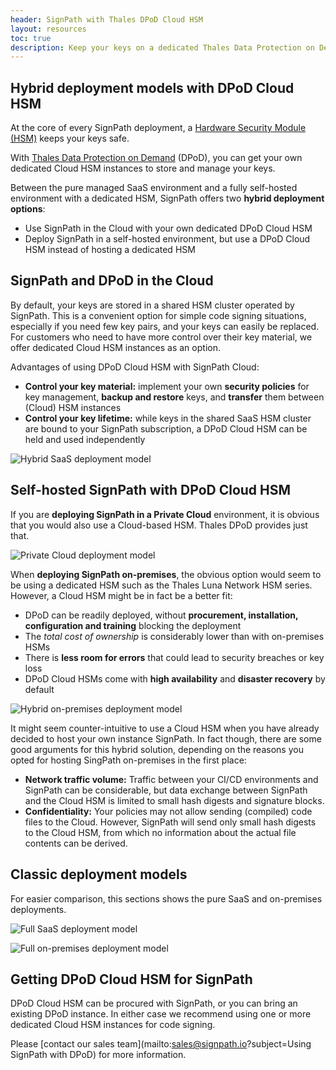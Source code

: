 ```yaml
---
header: SignPath with Thales DPoD Cloud HSM
layout: resources
toc: true
description: Keep your keys on a dedicated Thales Data Protection on Demand (DPoD) Cloud HSM
---
```


## Hybrid deployment models with DPoD Cloud HSM

At the core of every SignPath deployment, a [Hardware Security Module (HSM)](/code-signing/windows-platform/#hsm) keeps your keys safe.

With [Thales Data Protection on Demand][DPoD] (DPoD), you can get your own dedicated Cloud HSM instances to store and manage your keys.

Between the pure managed SaaS environment and a fully self-hosted environment with a dedicated HSM, SignPath offers two **hybrid deployment options**:

* Use SignPath in the Cloud with your own dedicated DPoD Cloud HSM
* Deploy SignPath in a self-hosted environment, but use a DPoD Cloud HSM instead of hosting a dedicated HSM

## SignPath and DPoD in the Cloud

By default, your keys are stored in a shared HSM cluster operated by SignPath. This is a convenient option for simple code signing situations, especially if you need few key pairs, and your keys can easily be replaced. For customers who need to have more control over their key material, we offer dedicated Cloud HSM instances as an option.

Advantages of using DPoD Cloud HSM with SignPath Cloud:

* **Control your key material:** implement your own **security policies** for key management, **backup and restore** keys, and **transfer** them between (Cloud) HSM instances
* **Control your key lifetime:** while keys in the shared SaaS HSM cluster are bound to your SignPath subscription, a DPoD Cloud HSM can be held and used independently

![Hybrid SaaS deployment model](/assets/img/product/thales-dpod/deployment-hybrid-saas.png)

## Self-hosted SignPath with DPoD Cloud HSM

If you are **deploying SignPath in a Private Cloud** environment, it is obvious that you would also use a Cloud-based HSM. Thales DPoD provides just that.

![Private Cloud deployment model](/assets/img/product/thales-dpod/deployment-private-cloud.png)

When **deploying SignPath on-premises**, the obvious option would seem to be using a dedicated HSM such as the Thales Luna Network HSM series. However, a Cloud HSM might be in fact be a better fit:

* DPoD can be readily deployed, without **procurement, installation, configuration and training** blocking the deployment
* The *total cost of ownership* is considerably lower than with on-premises HSMs
* There is **less room for errors** that could lead to security breaches or key loss
* DPoD Cloud HSMs come with **high availability** and **disaster recovery** by default

![Hybrid on-premises deployment model](/assets/img/product/thales-dpod/deployment-hybrid-onprem.png)

It might seem counter-intuitive to use a Cloud HSM when you have already decided to host your own instance SignPath. In fact though, there are some good arguments for this hybrid solution, depending on the reasons you opted for hosting SingPath on-premises in the first place:

* **Network traffic volume:** Traffic between your CI/CD environments and SignPath can be considerable, but data exchange between SignPath and the Cloud HSM is limited to small hash digests and signature blocks.
* **Confidentiality:** Your policies may not allow sending (compiled) code files to the Cloud. However, SignPath will send only small hash digests to the Cloud HSM, from which no information about the actual file contents can be derived.

## Classic deployment models

For easier comparison, this sections shows the pure SaaS and on-premises deployments.

![Full SaaS deployment model](/assets/img/product/thales-dpod/deployment-full-saas.png)

![Full on-premises deployment model](/assets/img/product/thales-dpod/deployment-full-onprem.png)

## Getting DPoD Cloud HSM for SignPath

DPoD Cloud HSM can be procured with SignPath, or you can bring an existing DPoD instance. In either case we recommend using one or more dedicated Cloud HSM instances for code signing.

Please [contact our sales team](mailto:sales@signpath.io?subject=Using SignPath with DPoD) for more information.

[DPoD]: https://cpl.thalesgroup.com/encryption/data-protection-on-demand
